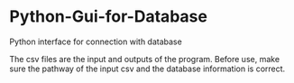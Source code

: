 # Python-Gui-for-Database
Python interface for connection with database 

The csv files are the input and outputs of the program. Before use, make sure the pathway of the input csv and the database information is correct.
